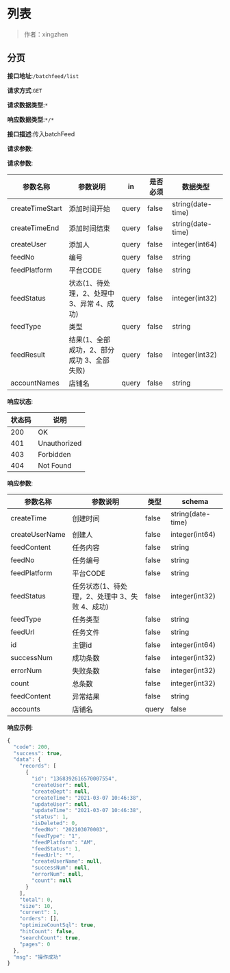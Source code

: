 # 列表

> 作者：xingzhen

## 分页


**接口地址**:`/batchfeed/list`


**请求方式**:`GET`


**请求数据类型**:`*`


**响应数据类型**:`*/*`


**接口描述**:传入batchFeed


**请求参数**:


**请求参数**:


| 参数名称 | 参数说明 | in    | 是否必须 | 数据类型 |
| -------- | -------- | ----- | -------- | -------- |
|createTimeStart|添加时间开始|query|false|string(date-time)|
|createTimeEnd|添加时间结束|query|false|string(date-time)|
|createUser|添加人|query|false|integer(int64)|
|feedNo|编号|query|false|string|
|feedPlatform|平台CODE|query|false|string|
|feedStatus|状态(1、待处理，2、处理中 3、异常 4、成功)|query|false|integer(int32)|
|feedType|类型|query|false|string|
|feedResult|结果(1、全部成功，2、部分成功 3、全部失败)|query|false|integer(int32)|
|accountNames|店铺名|query|false|string|

**响应状态**:


| 状态码 | 说明 |
| -------- | -------- |
|200|OK|
|401|Unauthorized|
|403|Forbidden|
|404|Not Found|


**响应参数**:


| 参数名称 | 参数说明 | 类型 | schema |
| -------- | -------- | ----- |----- |
|createTime|创建时间|false|string(date-time)|
|createUserName|创建人|false|integer(int64)|
|feedContent|任务内容|false|string|
|feedNo|任务编号|false|string|
|feedPlatform|平台CODE|false|string|
|feedStatus|任务状态(1、待处理，2、处理中 3、失败 4、成功)|false|integer(int32)|
|feedType|任务类型|false|string|
|feedUrl|任务文件|false|string|
|id|主键id|false|integer(int64)|
|successNum|成功条数|false|integer(int32)|
|errorNum|失败条数|false|integer(int32)|
|count|总条数|false|integer(int32)|
|feedContent|异常结果|false|string|
|accounts|店铺名|query|false|string|

**响应示例**:
```javascript
{
  "code": 200,
  "success": true,
  "data": {
    "records": [
      {
        "id": "1368392616570007554",
        "createUser": null,
        "createDept": null,
        "createTime": "2021-03-07 10:46:38",
        "updateUser": null,
        "updateTime": "2021-03-07 10:46:38",
        "status": 1,
        "isDeleted": 0,
        "feedNo": "202103070003",
        "feedType": "1",
        "feedPlatform": "AM",
        "feedStatus": 1,
        "feedUrl": "",
        "createUserName": null,
        "successNum": null,
        "errorNum": null,
        "count": null
      }
    ],
    "total": 0,
    "size": 10,
    "current": 1,
    "orders": [],
    "optimizeCountSql": true,
    "hitCount": false,
    "searchCount": true,
    "pages": 0
  },
  "msg": "操作成功"
}
```
